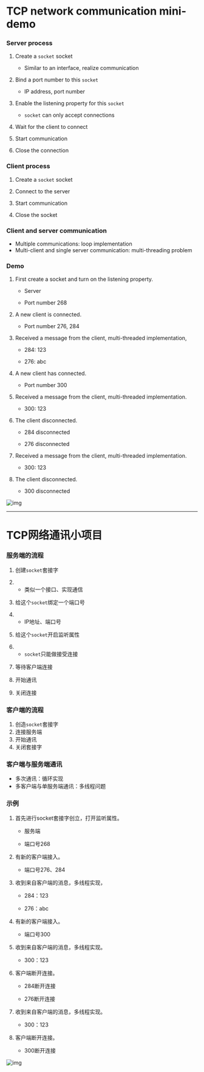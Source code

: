 # TCP network communication mini-demo

### Server process

1. Create a `socket` socket

	- Similar to an interface, realize communication

3. Bind a port number to this `socket`

	- IP address, port number

5. Enable the listening property for this `socket`

	- `socket` can only accept connections

7. Wait for the client to connect

8. Start communication

9. Close the connection

### Client process

1. Create a `socket` socket

2. Connect to the server

3. Start communication

4. Close the socket

### Client and server communication

- Multiple communications: loop implementation
- Multi-client and single server communication: multi-threading problem

### Demo

1. First create a socket and turn on the listening property.

	- Server

	- Port number 268

2. A new client is connected.

	- Port number 276, 284

3. Received a message from the client, multi-threaded implementation,

	- 284: 123

	- 276: abc

4. A new client has connected.

	- Port number 300

5. Received a message from the client, multi-threaded implementation.

	- 300: 123

6. The client disconnected.

	- 284 disconnected

	- 276 disconnected

7. Received a message from the client, multi-threaded implementation.

	- 300: 123

8. The client disconnected.

	- 300 disconnected

![img](https://cdn.nlark.com/yuque/0/2025/bmp/44785005/1738334177029-acee9993-223c-489f-9710-362695281d61.bmp)

---

# TCP网络通讯小项目

### 服务端的流程

1. 创建`socket`套接字

1. - 类似一个接口、实现通信

2. 给这个`socket`绑定一个端口号

1. - IP地址、端口号

3. 给这个`socket`开启监听属性

1. - `socket`只能做接受连接

4. 等待客户端连接
5. 开始通讯
6. 关闭连接

### 客户端的流程

1. 创造`socket`套接字
2. 连接服务端
3. 开始通讯
4. 关闭套接字

### 客户端与服务端通讯

- 多次通讯：循环实现
- 多客户端与单服务端通讯：多线程问题

### 示例

1. 首先进行socket套接字创立，打开监听属性。

	- 服务端

	- 端口号268

3. 有新的客户端接入。

	- 端口号276、284

4. 收到来自客户端的消息，多线程实现，

	- 284：123

	- 276：abc

5. 有新的客户端接入。

	- 端口号300

6. 收到来自客户端的消息，多线程实现。

	- 300：123

7. 客户端断开连接。

	- 284断开连接

	- 276断开连接

8. 收到来自客户端的消息，多线程实现。

	- 300：123

9. 客户端断开连接。

	- 300断开连接

![img](https://cdn.nlark.com/yuque/0/2025/bmp/44785005/1738334177029-acee9993-223c-489f-9710-362695281d61.bmp)